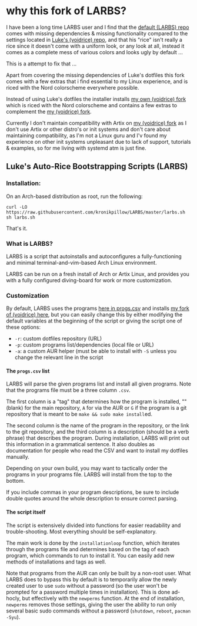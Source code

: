 # why this fork of LARBS?

I have been a long time LARBS user and I find that the [default (LARBS) repo](https://github.com/LukeSmithxyz/LARBS)
comes with missing dependencies & missing functionality compared to the settings
located in [Luke's (voidrice) repo](https://github.com/lukesmithxyz/voidrice), and that his "rice" isn't really a rice since it
doesn't come with a uniform look, or any look at all, instead it comes as a
complete mess of various colors and looks ugly by default ...

This is a attempt to fix that ...

Apart from covering the missing dependencies of Luke's dotfiles this fork
comes with a few extras that i find essential to my Linux experience, and is
riced with the Nord colorscheme everywhere possible.

Instead of using Luke's dotfiles the installer installs [my own (voidrice) fork](https://github.com/kronikpillow/voidrice)
which is riced with the Nord colorscheme and contains a few extras to complement
the [my (voidrice) fork](https://github.com/kronikpillow/voidrice).

Currently I don't maintain compatibility with Artix on [my (voidrice) fork](https://github.com/kronikpillow/voidrice) as
I don't use Artix or other distro's or init systems and don't care about
maintaining compatibility, as I'm not a Linux guru and I'v found my experience
on other init systems unpleasant due to lack of support, tutorials & examples,
so for me living with systemd atm is just fine.

## Luke's Auto-Rice Bootstrapping Scripts (LARBS)

### Installation:

On an Arch-based distribution as root, run the following:

```
curl -LO https://raw.githubusercontent.com/kronikpillow/LARBS/master/larbs.sh
sh larbs.sh
```

That's it.

### What is LARBS?

LARBS is a script that autoinstalls and autoconfigures a fully-functioning
and minimal terminal-and-vim-based Arch Linux environment.

LARBS can be run on a fresh install of Arch or Artix Linux, and provides you
with a fully configured diving-board for work or more customization.

### Customization

By default, LARBS uses the programs [here in progs.csv](progs.csv) and installs
[my fork of (voidrice) here](https://github.com/kronikpillow/voidrice),
but you can easily change this by either modifying the default variables at the
beginning of the script or giving the script one of these options:

- `-r`: custom dotfiles repository (URL)
- `-p`: custom programs list/dependencies (local file or URL)
- `-a`: a custom AUR helper (must be able to install with `-S` unless you
  change the relevant line in the script

#### The `progs.csv` list

LARBS will parse the given programs list and install all given programs. Note
that the programs file must be a three column `.csv`.

The first column is a "tag" that determines how the program is installed, ""
(blank) for the main repository, `A` for via the AUR or `G` if the program is a
git repository that is meant to be `make && sudo make install`ed.

The second column is the name of the program in the repository, or the link to
the git repository, and the third column is a description (should be a verb
phrase) that describes the program. During installation, LARBS will print out
this information in a grammatical sentence. It also doubles as documentation
for people who read the CSV and want to install my dotfiles manually.

Depending on your own build, you may want to tactically order the programs in
your programs file. LARBS will install from the top to the bottom.

If you include commas in your program descriptions, be sure to include double
quotes around the whole description to ensure correct parsing.

#### The script itself

The script is extensively divided into functions for easier readability and
trouble-shooting. Most everything should be self-explanatory.

The main work is done by the `installationloop` function, which iterates
through the programs file and determines based on the tag of each program,
which commands to run to install it. You can easily add new methods of
installations and tags as well.

Note that programs from the AUR can only be built by a non-root user. What
LARBS does to bypass this by default is to temporarily allow the newly created
user to use `sudo` without a password (so the user won't be prompted for a
password multiple times in installation). This is done ad-hocly, but
effectively with the `newperms` function. At the end of installation,
`newperms` removes those settings, giving the user the ability to run only
several basic sudo commands without a password (`shutdown`, `reboot`,
`pacman -Syu`).
